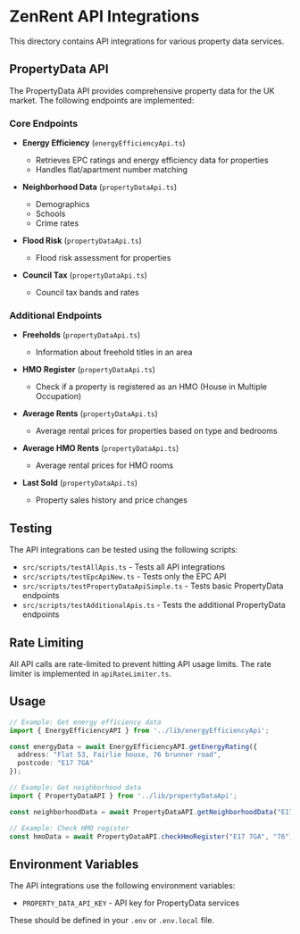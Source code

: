 # ZenRent API Integrations

This directory contains API integrations for various property data services.

## PropertyData API

The PropertyData API provides comprehensive property data for the UK market. The following endpoints are implemented:

### Core Endpoints

- **Energy Efficiency** (`energyEfficiencyApi.ts`)
  - Retrieves EPC ratings and energy efficiency data for properties
  - Handles flat/apartment number matching

- **Neighborhood Data** (`propertyDataApi.ts`)
  - Demographics
  - Schools
  - Crime rates

- **Flood Risk** (`propertyDataApi.ts`)
  - Flood risk assessment for properties

- **Council Tax** (`propertyDataApi.ts`)
  - Council tax bands and rates

### Additional Endpoints

- **Freeholds** (`propertyDataApi.ts`)
  - Information about freehold titles in an area

- **HMO Register** (`propertyDataApi.ts`)
  - Check if a property is registered as an HMO (House in Multiple Occupation)

- **Average Rents** (`propertyDataApi.ts`)
  - Average rental prices for properties based on type and bedrooms

- **Average HMO Rents** (`propertyDataApi.ts`)
  - Average rental prices for HMO rooms

- **Last Sold** (`propertyDataApi.ts`)
  - Property sales history and price changes

## Testing

The API integrations can be tested using the following scripts:

- `src/scripts/testAllApis.ts` - Tests all API integrations
- `src/scripts/testEpcApiNew.ts` - Tests only the EPC API
- `src/scripts/testPropertyDataApiSimple.ts` - Tests basic PropertyData endpoints
- `src/scripts/testAdditionalApis.ts` - Tests the additional PropertyData endpoints

## Rate Limiting

All API calls are rate-limited to prevent hitting API usage limits. The rate limiter is implemented in `apiRateLimiter.ts`.

## Usage

```typescript
// Example: Get energy efficiency data
import { EnergyEfficiencyAPI } from '../lib/energyEfficiencyApi';

const energyData = await EnergyEfficiencyAPI.getEnergyRating({
  address: "Flat 53, Fairlie house, 76 brunner road",
  postcode: "E17 7GA"
});

// Example: Get neighborhood data
import { PropertyDataAPI } from '../lib/propertyDataApi';

const neighborhoodData = await PropertyDataAPI.getNeighborhoodData("E17 7GA");

// Example: Check HMO register
const hmoData = await PropertyDataAPI.checkHmoRegister("E17 7GA", "76");
```

## Environment Variables

The API integrations use the following environment variables:

- `PROPERTY_DATA_API_KEY` - API key for PropertyData services

These should be defined in your `.env` or `.env.local` file.
